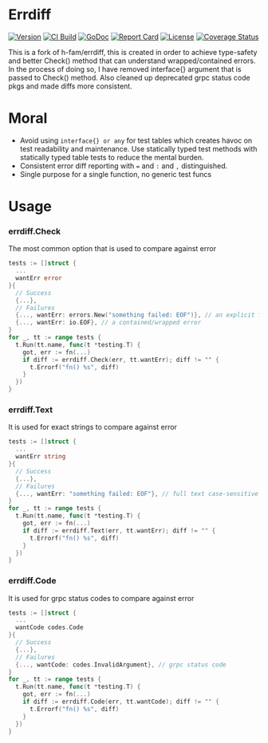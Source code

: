 # Errdiff

[![Version](https://img.shields.io/github/tag/mrwormhole/errdiff.svg)](https://github.com/mrwormhole/errdiff/tags)
[![CI Build](https://github.com/mrwormhole/errdiff/actions/workflows/test.yaml/badge.svg)](https://github.com/mrwormhole/errdiff/actions/workflows/test.yaml)
[![GoDoc](https://godoc.org/github.com/mrwormhole/errdiff?status.svg)](https://godoc.org/github.com/mrwormhole/errdiff)
[![Report Card](https://goreportcard.com/badge/github.com/mrwormhole/errdiff)](https://goreportcard.com/report/github.com/mrwormhole/errdiff)
[![License](https://img.shields.io/github/license/mrwormhole/errdiff)](https://github.com/mrwormhole/errdiff/blob/master/LICENSE)
[![Coverage Status](https://coveralls.io/repos/github/mrwormhole/errdiff/badge.svg?branch=master)](https://coveralls.io/github/mrwormhole/errdiff?branch=master)

This is a fork of h-fam/errdiff, this is created in order to achieve type-safety and better Check() method that can understand wrapped/contained errors.
In the process of doing so, I have removed interface{} argument that is passed to Check() method. Also cleaned up deprecated grpc status code pkgs and made diffs more consistent.

# Moral

- Avoid using `interface{} or any` for test tables which creates havoc on test readability and maintenance. Use statically typed test methods with statically typed table tests to reduce the mental burden.
- Consistent error diff reporting with `=` and `:` and `,` distinguished.
- Single purpose for a single function, no generic test funcs

# Usage

### errdiff.Check

The most common option that is used to compare against error

```go
tests := []struct {
  ...
  wantErr error
}{
  // Success
  {...},
  // Failures
  {..., wantErr: errors.New("something failed: EOF")}, // an explicit full error
  {..., wantErr: io.EOF}, // a contained/wrapped error
}
for _, tt := range tests {
  t.Run(tt.name, func(t *testing.T) {
    got, err := fn(...)
    if diff := errdiff.Check(err, tt.wantErr); diff != "" {
      t.Errorf("fn() %s", diff)
    }
  })
}
```

### errdiff.Text

It is used for exact strings to compare against error

```go
tests := []struct {
  ...
  wantErr string
}{
  // Success
  {...},
  // Failures
  {..., wantErr: "something failed: EOF"}, // full text case-sensitive
}
for _, tt := range tests {
  t.Run(tt.name, func(t *testing.T) {
    got, err := fn(...)
    if diff := errdiff.Text(err, tt.wantErr); diff != "" {
      t.Errorf("fn() %s", diff)
    }
  })
}
```

### errdiff.Code

It is used for grpc status codes to compare against error

```go
tests := []struct {
  ...
  wantCode codes.Code
}{
  // Success
  {...},
  // Failures
  {..., wantCode: codes.InvalidArgument}, // grpc status code
}
for _, tt := range tests {
  t.Run(tt.name, func(t *testing.T) {
    got, err := fn(...)
    if diff := errdiff.Code(err, tt.wantCode); diff != "" {
      t.Errorf("fn() %s", diff)
    }
  })
}
```
